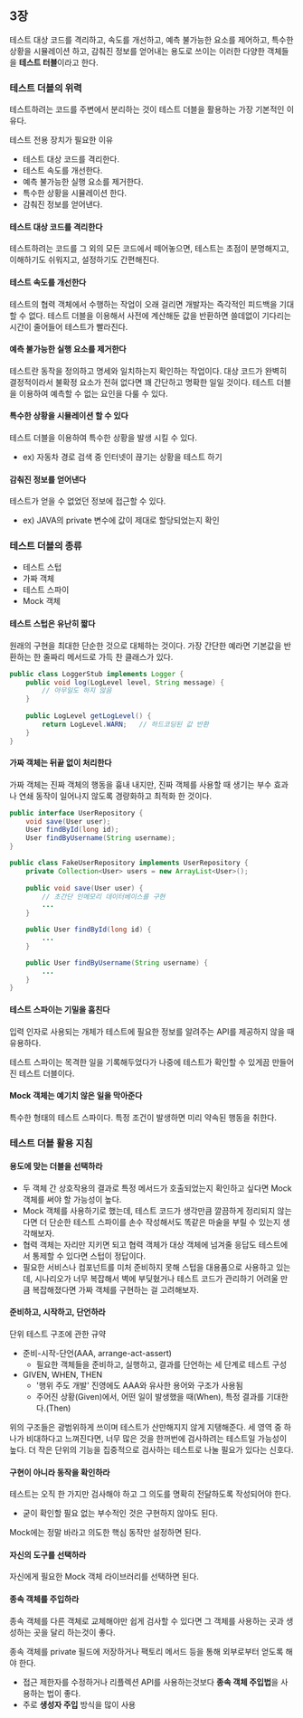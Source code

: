 ## 3장

테스트 대상 코드를 격리하고, 속도를 개선하고, 예측 불가능한 요소를 제어하고, 특수한 상황을 시뮬레이션 하고, 감춰진 정보를 얻어내는 용도로 쓰이는 이러한 다양한 객체들을 <b>테스트 터블</b>이라고 한다.

### 테스트 더블의 위력

테스트하려는 코드를 주변에서 분리하는 것이 테스트 더블을 활용하는 가장 기본적인 이유다.

테스트 전용 장치가 필요한 이유
- 테스트 대상 코드를 격리한다.
- 테스트 속도를 개선한다.
- 예측 불가능한 실행 요소를 제거한다.
- 특수한 상황을 시뮬레이션 한다.
- 감춰진 정보를 얻어낸다.

#### 테스트 대상 코드를 격리한다
테스트하려는 코드를 그 외의 모든 코드에서 떼어놓으면, 테스트는 초점이 분명해지고, 이해하기도 쉬워지고, 설정하기도 간편해진다.

#### 테스트 속도를 개선한다
테스트의 협력 객체에서 수행하는 작업이 오래 걸리면 개발자는 즉각적인 피드백을 기대할 수 없다. 테스트 더블을 이용해서 사전에 계산해둔 값을 반환하면 쓸데없이 기다리는 시간이 줄어들어 테스트가 빨라진다.

#### 예측 불가능한 실행 요소를 제거한다
테스트란 동작을 정의하고 명세와 일치하는지 확인하는 작업이다. 대상 코드가 완벽히 결정적이라서 불확정 요소가 전혀 없다면 꽤 간단하고 명확한 일일 것이다. 테스트 더블을 이용하여 예측할 수 없는 요인을 다룰 수 있다.

#### 특수한 상황을 시뮬레이션 할 수 있다
테스트 더블을 이용하여 특수한 상황을 발생 시킬 수 있다.
- ex) 자동차 경로 검색 중 인터넷이 끊기는 상황을 테스트 하기

#### 감춰진 정보를 얻어낸다
테스트가 얻을 수 없었던 정보에 접근할 수 있다. 
- ex) JAVA의 private 변수에 값이 제대로 할당되었는지 확인

### 테스트 더블의 종류
- 테스트 스텁
- 가짜 객체
- 테스트 스파이
- Mock 객체

#### 테스트 스텁은 유난히 짧다
원래의 구현을 최대한 단순한 것으로 대체하는 것이다. 가장 간단한 예라면 기본값을 반환하는 한 줄짜리 메서드로 가득 찬 클래스가 있다.

```java
public class LoggerStub implements Logger {
    public void log(LogLevel level, String message) {
        // 아무일도 하지 않음
    }
    
    public LogLevel getLogLevel() {
        return LogLevel.WARN;   // 하드코딩된 값 반환
    }
}
```

#### 가짜 객체는 뒤끝 없이 처리한다
가짜 객체는 진짜 객체의 행동을 흉내 내지만, 진짜 객체를 사용할 때 생기는 부수 효과나 연쇄 동작이 일어나지 않도록 경량화하고 최적화 한 것이다.

```java
public interface UserRepository {
    void save(User user);
    User findById(long id);
    User findByUsername(String username);
}
```
```java
public class FakeUserRepository implements UserRepository {
    private Collection<User> users = new ArrayList<User>();
    
    public void save(User user) {
        // 초간단 인메모리 데이터베이스를 구현
        ...
    }

    public User findById(long id) {
        ...
    }

    public User findByUsername(String username) {
        ...
    }
}
```

#### 테스트 스파이는 기밀을 훔친다
입력 인자로 사용되는 개체가 테스트에 필요한 정보를 알려주는 API를 제공하지 않을 때 유용하다.

테스트 스파이는 목격한 일을 기록해두었다가 나중에 테스트가 확인할 수 있게끔 만들어진 테스트 더블이다.

#### Mock 객체는 예기치 않은 일을 막아준다
특수한 형태의 테스트 스파이다. 특정 조건이 발생하면 미리 약속된 행동을 취한다.

### 테스트 더블 활용 지침

#### 용도에 맞는 더블을 선택하라

- 두 객체 간 상호작용의 결과로 특정 메서드가 호출되었는지 확인하고 싶다면 Mock 객체를 써야 할 가능성이 높다.
- Mock 객체를 사용하기로 했는데, 테스트 코드가 생각만큼 깔끔하게 정리되지 않는다면 더 단순한 테스트 스파이를 손수 작성해서도 똑같은 마술을 부릴 수 있는지 생각해보자.
- 협력 객체는 자리만 지키면 되고 협력 객체가 대상 객체에 넘겨줄 응답도 테스트에서 통제할 수 있다면 스텁이 정답이다.
- 필요한 서비스나 컴포넌트를 미처 준비하지 못해 스텁을 대용품으로 사용하고 있는데, 시나리오가 너무 복잡해서 벽에 부딪혔거나 테스트 코드가 관리하기 어려울 만큼 복잡해졌다면 가짜 객체를 구현하는 걸 고려해보자.

#### 준비하고, 시작하고, 단언하라

단위 테스트 구조에 관한 규약
- 준비-시작-단언(AAA, arrange-act-assert)
  - 필요한 객체들을 준비하고, 실행하고, 결과를 단언하는 세 단계로 테스트 구성
- GIVEN, WHEN, THEN
  - '행위 주도 개발' 진영에도 AAA와 유사한 용어와 구조가 사용됨
  - 주어진 상황(Given)에서, 어떤 일이 발생했을 때(When), 특정 결과를 기대한다.(Then)

위의 구조들은 광범위하게 쓰이며 테스트가 산만해지지 않게 지탱해준다. 세 영역 중 하나가 비대하다고 느껴진다면, 너무 많은 것을 한꺼번에 검사하려는 테스트일 가능성이 높다. 더 작은 단위의 기능을 집중적으로 검사하는 테스트로 나눌 필요가 있다는 신호다.

#### 구현이 아니라 동작을 확인하라
테스트는 오직 한 가지만 검사해야 하고 그 의도를 명확히 전달하도록 작성되어야 한다.
- 굳이 확인할 필요 없는 부수적인 것은 구현하지 않아도 된다.

Mock에는 정말 바라고 의도한 핵심 동작만 설정하면 된다.

#### 자신의 도구를 선택하라
자신에게 필요한 Mock 객체 라이브러리를 선택하면 된다.

#### 종속 객체를 주입하라
종속 객체를 다른 객체로 교체해야만 쉽게 검사할 수 있다면 그 객체를 사용하는 곳과 생성하는 곳을 달리 하는것이 좋다.

종속 객체를 private 필드에 저장하거나 팩토리 메서드 등을 통해 외부로부터 얻도록 해야 한다.
- 접근 제한자를 수정하거나 리플렉션 API를 사용하는것보다 <b>종속 객체 주입법</b>을 사용하는 법이 좋다.
- 주로 <b>생성자 주입</b> 방식을 많이 사용